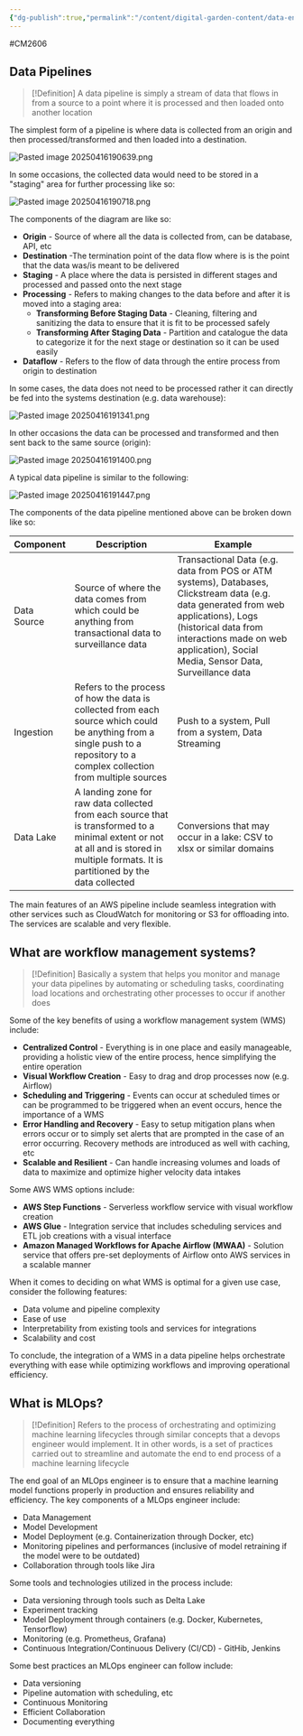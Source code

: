```yaml
---
{"dg-publish":true,"permalink":"/content/digital-garden-content/data-engineering-content/exam-prep-final-sem/data-engineering-content/cm-2606-lecture-8-notes/","updated":"2025-04-16T19:53:57.000+05:30"}
---
```


#CM2606

## Data Pipelines

>[!Definition]
>A data pipeline is simply a stream of data that flows in from a source to a point where it is processed and then loaded onto another location

The simplest form of a pipeline is where data is collected from an origin and then processed/transformed and then loaded into a destination. 

![Pasted image 20250416190639.png](/img/user/pngs/Pasted%20image%2020250416190639.png)

In some occasions, the collected data would need to be stored in a "staging" area for further processing like so:

![Pasted image 20250416190718.png](/img/user/pngs/Pasted%20image%2020250416190718.png)

The components of the diagram are like so:

- **Origin** - Source of where all the data is collected from, can be database, API, etc
- **Destination** -The termination point of the data flow where is is the point that the data was/is meant to be delivered
- **Staging** - A place where the data is persisted in different stages and processed and passed onto the next stage
- **Processing** - Refers to making changes to the data before and after it is moved into a staging area:
	- **Transforming Before Staging Data** - Cleaning, filtering and sanitizing the data to ensure that it is fit to be processed safely 
	- **Transforming After Staging Data** - Partition and catalogue the data to categorize it for the next stage or destination so it can be used easily
- **Dataflow** - Refers to the flow of data through the entire process from origin to destination

In some cases, the data does not need to be processed rather it can directly be fed into the systems destination (e.g. data warehouse):

![Pasted image 20250416191341.png](/img/user/pngs/Pasted%20image%2020250416191341.png)

In other occasions the data can be processed and transformed and then sent back to the same source (origin):

![Pasted image 20250416191400.png](/img/user/pngs/Pasted%20image%2020250416191400.png)

A typical data pipeline is similar to the following:

![Pasted image 20250416191447.png](/img/user/pngs/Pasted%20image%2020250416191447.png)

The components of the data pipeline mentioned above can be broken down like so:

| Component   | Description                                                                                                                                                                             | Example                                                                                                                                                                                                                                         |
| ----------- | --------------------------------------------------------------------------------------------------------------------------------------------------------------------------------------- | ----------------------------------------------------------------------------------------------------------------------------------------------------------------------------------------------------------------------------------------------- |
| Data Source | Source of where the data comes from which could be anything from transactional data to surveillance data                                                                                | Transactional Data (e.g. data from POS or ATM systems), Databases, Clickstream data (e.g. data generated from web applications), Logs (historical data from interactions made on web application), Social Media, Sensor Data, Surveillance data |
| Ingestion   | Refers to the process of how the data is collected from each source which could be anything from a single push to a repository to a complex collection from multiple sources            | Push to a system, Pull from a system, Data Streaming                                                                                                                                                                                            |
| Data Lake   | A landing zone for raw data collected from each source that is transformed to a minimal extent or not at all and is stored in multiple formats. It is partitioned by the data collected | Conversions that may occur in a lake: CSV to xlsx or similar domains                                                                                                                                                                            |
The main features of an AWS pipeline include seamless integration with other services such as CloudWatch for monitoring or S3 for offloading into. The services are scalable and very flexible.

## What are workflow management systems?

>[!Definition]
>Basically a system that helps you monitor and manage your data pipelines by automating or scheduling tasks, coordinating load locations and orchestrating other processes to occur if another does

Some of the key benefits of using a workflow management system (WMS) include:

- **Centralized Control** - Everything is in one place and easily manageable, providing a holistic view of the entire process, hence simplifying the entire operation
- **Visual Workflow Creation** - Easy to drag and drop processes now (e.g. Airflow)
- **Scheduling and Triggering** - Events can occur at scheduled times or can be programmed to be triggered when an event occurs, hence the importance of a WMS
- **Error Handling and Recovery** - Easy to setup mitigation plans when errors occur or to simply set alerts that are prompted in the case of an error occurring. Recovery methods are introduced as well with caching, etc
- **Scalable and Resilient** - Can handle increasing volumes and loads of data to maximize and optimize higher velocity data intakes

Some AWS WMS options include:

- **AWS Step Functions** - Serverless workflow service with visual workflow creation
- **AWS Glue** - Integration service that includes scheduling services and ETL job creations with a visual interface
- **Amazon Managed Workflows for Apache Airflow (MWAA)** - Solution service that offers pre-set deployments of Airflow onto AWS services in a scalable manner

When it comes to deciding on what WMS is optimal for a given use case, consider the following features:

- Data volume and pipeline complexity
- Ease of use
- Interpretability from existing tools and services for integrations
- Scalability and cost

To conclude, the integration of a WMS in a data pipeline helps orchestrate everything with ease while optimizing workflows and improving operational efficiency.

## What is MLOps?

>[!Definition]
>Refers to the process of orchestrating and optimizing machine learning lifecycles through similar concepts that a devops engineer would implement. It in other words, is a set of practices carried out to streamline and automate the end to end process of a machine learning lifecycle 

The end goal of an MLOps engineer is to ensure that a machine learning model functions properly in production and ensures reliability and efficiency. The key components of a MLOps engineer include:

- Data Management
- Model Development 
- Model Deployment (e.g. Containerization through Docker, etc)
- Monitoring pipelines and performances (inclusive of model retraining if the model were to be outdated)
- Collaboration through tools like Jira

Some tools and technologies utilized in the process include:

- Data versioning through tools such as Delta Lake
- Experiment tracking
- Model Deployment through containers (e.g. Docker, Kubernetes, Tensorflow)
- Monitoring (e.g. Prometheus, Grafana) 
- Continuous Integration/Continuous Delivery (CI/CD) - GitHib, Jenkins

Some best practices an MLOps engineer can follow include:

- Data versioning 
- Pipeline automation with scheduling, etc
- Continuous Monitoring 
- Efficient Collaboration
- Documenting everything 